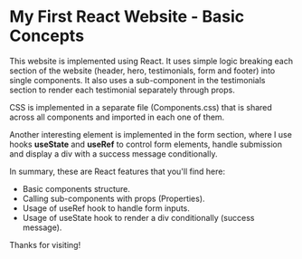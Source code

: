 # My First React Website - Basic Concepts

This website is implemented using React. It uses simple logic breaking each section of the website (header, hero, testimonials, form and footer) into single components. It also uses a sub-component in the testimonials section to render each testimonial separately through props.

CSS is implemented in a separate file (Components.css) that is shared across all components and imported in each one of them.

Another interesting element is implemented in the form section, where I use hooks **useState** and **useRef** to control form elements, handle submission and display a div with a success message conditionally.

In summary, these are React features that you'll find here:

- Basic components structure.
- Calling sub-components with props (Properties).
- Usage of useRef hook to handle form inputs.
- Usage of useState hook to render a div conditionally (success message).

Thanks for visiting!
